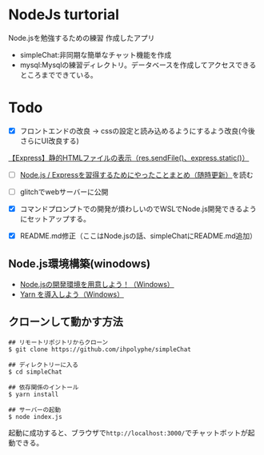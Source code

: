 # NodeJs turtorial

Node.jsを勉強するための練習
作成したアプリ
- simpleChat:非同期な簡単なチャット機能を作成
- mysql:Mysqlの練習ディレクトリ。データベースを作成してアクセスできるところまでできている。

# Todo
- [x] フロントエンドの改良
→ cssの設定と読み込めるようにするよう改良(今後さらにUI改良する)

[【Express】静的HTMLファイルの表示（res.sendFile()、express.static()）](https://www.i-ryo.com/entry/2020/04/16/215205)

- [ ] [Node.js / Expressを習得するためにやったことまとめ（随時更新）](https://qiita.com/i-ryo/items/d7416e0c4a6035c30288)を読む

- [ ] glitchでwebサーバーに公開
- [x] コマンドプロンプトでの開発が煩わしいのでWSLでNode.js開発できるようにセットアップする。
- [x] README.md修正（ここはNode.jsの話、simpleChatにREADME.md追加）

## Node.js環境構築(winodows)
- [Node.jsの開発環境を用意しよう！（Windows）](https://prog-8.com/docs/nodejs-env-win)
- [Yarn を導入しよう（Windows）](https://qiita.com/kurararara/items/21c70c4adfd3bb323412)

## クローンして動かす方法
```
## リモートリポジトリからクローン
$ git clone https://github.com/ihpolyphe/simpleChat

## ディレクトリーに入る
$ cd simpleChat

## 依存関係のイントール
$ yarn install

## サーバーの起動
$ node index.js
```

起動に成功すると、ブラウザで`http://localhost:3000/`でチャットボットが起動できる。
